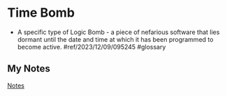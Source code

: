 # Time Bomb
- A specific type of Logic Bomb - a piece of nefarious software that lies dormant until the date and time at which it has been programmed to become active. #ref/2023/12/09/095245 #glossary
## My Notes
[Notes](mynotes/time-bomb-notes.md)
